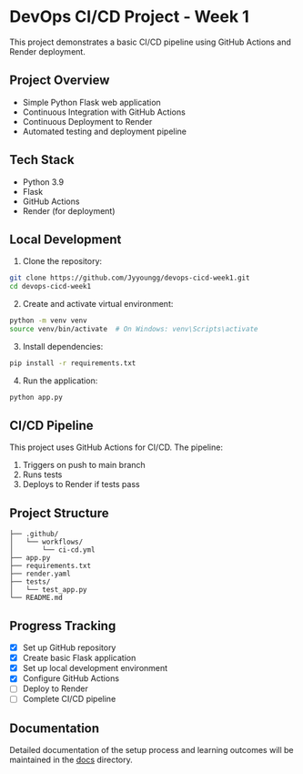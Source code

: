 # DevOps CI/CD Project - Week 1

This project demonstrates a basic CI/CD pipeline using GitHub Actions and Render deployment.

## Project Overview
- Simple Python Flask web application
- Continuous Integration with GitHub Actions
- Continuous Deployment to Render
- Automated testing and deployment pipeline

## Tech Stack
- Python 3.9
- Flask
- GitHub Actions
- Render (for deployment)

## Local Development
1. Clone the repository:
```bash
git clone https://github.com/Jyyoungg/devops-cicd-week1.git
cd devops-cicd-week1
```

2. Create and activate virtual environment:
```bash
python -m venv venv
source venv/bin/activate  # On Windows: venv\Scripts\activate
```

3. Install dependencies:
```bash
pip install -r requirements.txt
```

4. Run the application:
```bash
python app.py
```

## CI/CD Pipeline
This project uses GitHub Actions for CI/CD. The pipeline:
1. Triggers on push to main branch
2. Runs tests
3. Deploys to Render if tests pass

## Project Structure
```
├── .github/
│   └── workflows/
│       └── ci-cd.yml
├── app.py
├── requirements.txt
├── render.yaml
├── tests/
│   └── test_app.py
└── README.md
```

## Progress Tracking
- [x] Set up GitHub repository
- [x] Create basic Flask application
- [x] Set up local development environment
- [x] Configure GitHub Actions
- [ ] Deploy to Render
- [ ] Complete CI/CD pipeline

## Documentation
Detailed documentation of the setup process and learning outcomes will be maintained in the [docs](./docs) directory.